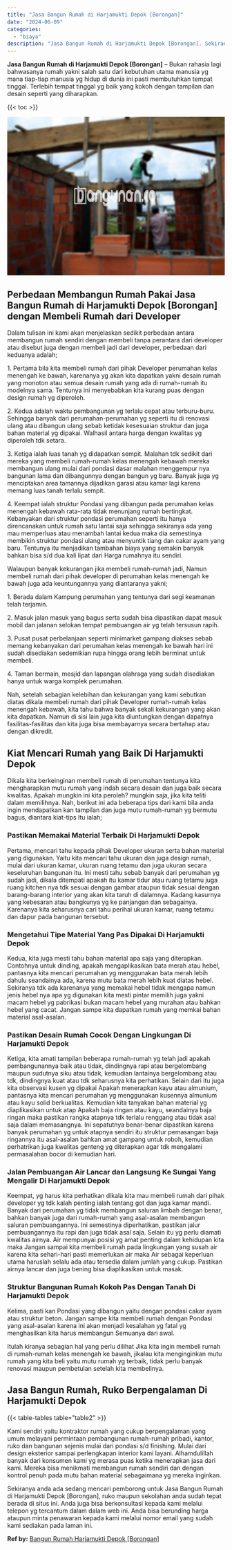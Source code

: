 ```yaml
---
title: "Jasa Bangun Rumah di Harjamukti Depok [Borongan]"
date: "2024-06-09"
categories: 
  - "biaya"
description: "Jasa Bangun Rumah di Harjamukti Depok [Borongan]. Sekiranya anda ada sedang mencari pemborong untuk Jasa Bangun Rumah di Harjamukti Depok [Borongan], ruko..."
---
```


**Jasa Bangun Rumah di Harjamukti Depok \[Borongan\]** – Bukan rahasia lagi bahwasanya rumah yakni salah satu dari kebutuhan utama manusia yg mana tiap-tiap manusia yg hidup di dunia ini pasti membutuhkan tempat tinggal. Terlebih tempat tinggal yg baik yang kokoh dengan tampilan dan desain seperti yang diharapkan.

{{< toc >}}

![Jasa Bangun Rumah di Harjamukti Depok [Borongan]](/images/borong-bangunan-05.png)

## Perbedaan Membangun Rumah Pakai Jasa Bangun Rumah di Harjamukti Depok \[Borongan\] dengan Membeli Rumah dari Developer

Dalam tulisan ini kami akan menjelaskan sedikit perbedaan antara membangun rumah sendiri dengan membeli tanpa perantara dari developer atau disebut juga dengan membeli jadi dari developer, perbedaan dari keduanya adalah;

1\. Pertama bila kita membeli rumah dari pihak Developer perumahan kelas menengah ke bawah, karenanya yg akan kita dapatkan yakni desain rumah yang monoton atau semua desain rumah yang ada di rumah-rumah itu modelnya sama. Tentunya ini menyebabkan kita kurang puas dengan design rumah yg diperoleh.

2\. Kedua adalah waktu pembangunan yg terlalu cepat atau terburu-buru. Sehingga banyak dari perumahan-perumahan yg seperti itu di renovasi ulang atau dibangun ulang sebab ketidak kesesuaian struktur dan juga bahan material yg dipakai. Walhasil antara harga dengan kwalitas yg diperoleh tdk setara.

3\. Ketiga ialah luas tanah yg didapatkan sempit. Malahan tdk sedikit dari mereka yang membeli rumah-rumah kelas menengah kebawah mereka membangun ulang mulai dari pondasi dasar malahan menggempur nya bangunan lama dan dibangunnya dengan bangun yg baru. Banyak juga yg menciptakan area tamannya dijadikan garasi atau kamar lagi karena memang luas tanah terlalu sempit.

4\. Keempat ialah struktur Pondasi yang dibangun pada perumahan kelas menengah kebawah rata-rata tidak menunjang rumah bertingkat. Kebanyakan dari struktur pondasi perumahan seperti itu hanya direncanakan untuk rumah satu lantai saja sehingga sekiranya ada yang mau memperluas atau menambah lantai kedua maka dia semestinya membikin struktur pondasi ulang atau menyuntik tiang dan cakar ayam yang baru. Tentunya itu menjadikan tambahan biaya yang semakin banyak bahkan bisa s/d dua kali lipat dari Harga rumahnya itu sendiri.

Walaupun banyak kekurangan jika membeli rumah-rumah jadi, Namun membeli rumah dari pihak developer di perumahan kelas menengah ke bawah juga ada keuntungannya yang diantaranya yakni;

1\. Berada dalam Kampung perumahan yang tentunya dari segi keamanan telah terjamin.

2\. Masuk jalan masuk yang bagus serta sudah bisa dipastikan dapat masuk mobil dan jalanan selokan tempat pembuangan air yg telah tersusun rapih.

3\. Pusat pusat perbelanjaan seperti minimarket gampang diakses sebab memang kebanyakan dari perumahan kelas menengah ke bawah hari ini sudah disediakan sedemikian rupa hingga orang lebih berminat untuk membeli.

4\. Taman bermain, mesjid dan lapangan olahraga yang sudah disediakan hanya untuk warga komplek perumahan.

Nah, setelah sebagian kelebihan dan kekurangan yang kami sebutkan diatas dikala membeli rumah dari pihak Developer rumah-rumah kelas menengah kebawah, kita tahu bahwa banyak sekali kekurangan yang akan kita dapatkan. Namun di sisi lain juga kita diuntungkan dengan dapatnya fasilitas-fasilitas dan kita juga bisa membayarnya secara bertahap atau dengan dikredit.

## Kiat Mencari Rumah yang Baik Di Harjamukti Depok

Dikala kita berkeinginan membeli rumah di perumahan tentunya kita mengharapkan mutu rumah yang indah secara desain dan juga baik secara kwalitas. Apakah mungkin ini kita peroleh? mungkin saja, jika kita teliti dalam memilihnya. Nah, berikut ini ada beberapa tips dari kami bila anda ingin mendapatkan kan tampilan dan juga mutu rumah-rumah yg bermutu bagus, diantara kiat-tips Itu ialah;

### Pastikan Memakai Material Terbaik Di Harjamukti Depok

Pertama, mencari tahu kepada pihak Developer ukuran serta bahan material yang digunakan. Yaitu kita mencari tahu ukuran dan juga design rumah, mulai dari ukuran kamar, ukuran ruang tetamu dan juga ukuran secara keseluruhan bangunan itu. Ini mesti tahu sebab banyak dari perumahan yg sudah jadi, dikala ditempati apakah itu kamar tidur atau ruang tetamu juga ruang kitchen nya tdk sesuai dengan gambar ataupun tidak sesuai dengan barang-barang interior yang akan kita taruh di dalamnya. Kadang kasurnya yang kebesaran atau bangkunya yg ke panjangan dan sebagainya. Karenanya kita seharusnya cari tahu perihal ukuran kamar, ruang tetamu dan dapur pada bangunan tersebut.

### Mengetahui Tipe Material Yang Pas Dipakai Di Harjamukti Depok

Kedua, kita juga mesti tahu bahan material apa saja yang diterapkan. Contohnya untuk dinding, apakah mengaplikasikan bata merah atau hebel, pantasnya kita mencari perumahan yg menggunakan bata merah lebih dahulu seandainya ada, karena mutu bata merah lebih kuat diatas hebel. Sekiranya tdk ada karenanya yang memakai hebel tidak mengapa namun jenis hebel nya apa yg digunakan kita mesti pintar memilih juga yakni macam hebel yg pabrikasi bukan macam hebel yang murahan atau bahkan hebel yang cacat. Jangan sampe kita dapatkan rumah yang memkai bahan material asal-asalan.

### Pastikan Desain Rumah Cocok Dengan Lingkungan Di Harjamukti Depok

Ketiga, kita amati tampilan beberapa rumah-rumah yg telah jadi apakah pembangunannya baik atau tidak, dindingnya rapi atau bergelombang maupun sudutnya siku atau tidak, kemudian lantainya bergelombang atau tdk, dindingnya kuat atau tdk seharusnya kita perhatikan. Selain dari itu juga kita observasi kusen yg dipakai Apakah menerapkan kayu atau almunium, pantasnya kita mencari perumahan yg menggunakan kusennya almunium atau kayu solid berkualitas. Kemudian kita tanyakan bahan material yg diaplikasikan untuk atap Apakah baja ringan atau kayu, seandainya baja ringan maka pastikan rangka atapnya tdk terlalu renggang atau tidak asal saja dalam memasangnya. Ini sepatutnya benar-benar dipastikan karena banyak perumahan yg untuk atapnya sendiri itu struktur pemasangan baja ringannya itu asal-asalan bahkan amat gampang untuk roboh, kemudian perhatrikan juga kwalitas genteng yg diterapkan agar tdk mengalami permasalahan bocor di kemudian hari.

### Jalan Pembuangan Air Lancar dan Langsung Ke Sungai Yang Mengalir Di Harjamukti Depok

Keempat, yg harus kita perhatikan dikala kita mau membeli rumah dari pihak developer yg tdk kalah penting ialah tentang got dan juga kamar mandi. Banyak dari perumahan yg tidak membangun saluran limbah dengan benar, bahkan banyak juga dari rumah-rumah yang asal-asalan membangun saluran pembuangannya. Ini semestinya diperhatikan, pastikan jalur pembuangannya itu rapi dan juga tidak asal saja. Selain itu yg perlu diamati kwalitas airnya. Air mempunyai posisi yg amat penting dalam kehidupan kita maka Jangan sampai kita membeli rumah pada lingkungan yang susah air karena kita sehari-hari pasti memerlukan air maka Air sebagai keperluan utama haruslah selalu ada atau tersedia dalam jumlah yang cukup. Pastikan airnya lancar dan juga bening bisa diaplikasikan untuk masak.

### Struktur Bangunan Rumah Kokoh Pas Dengan Tanah Di Harjamukti Depok

Kelima, pasti kan Pondasi yang dibangun yaitu dengan pondasi cakar ayam atau struktur beton. Jangan sampe kita membeli rumah dengan Pondasi yang asal-asalan karena ini akan menjadi kesalahan yg fatal yg menghasilkan kita harus membangun Semuanya dari awal.

Itulah kiranya sebagian hal yang perlu dilihat Jika kita ingin membeli rumah di rumah-rumah kelas menengah ke bawah, jikalau kita menginginkan mutu rumah yang kita beli yaitu mutu rumah yg terbaik, tidak perlu banyak renovasi maupun pembetulan setelah kita membelinya.

## Jasa Bangun Rumah, Ruko Berpengalaman Di Harjamukti Depok

{{< table-tables table="table2" >}}

Kami sendiri yaitu kontraktor rumah yang cukup berpengalaman yang umum melayani permintaan pembangunan rumah-rumah pribadi, kantor, ruko dan bangunan sejenis mulai dari pondasi s/d finishing. Mulai dari design eksterior sampai perlengkapan interior kami layani. Alhamdulillah banyak dari konsumen kami yg merasa puas ketika menerapkan jasa dari kami. Mereka bisa menikmati membangun rumah sendiri dan dengan kontrol penuh pada mutu bahan material sebagaimana yg mereka inginkan.

Sekiranya anda ada sedang mencari pemborong untuk Jasa Bangun Rumah di Harjamukti Depok \[Borongan\], ruko maupun sekolahan anda sudah tepat berada di situs ini. Anda juga bisa berkonsultasi kepada kami melalui telepon yg tercantum dalam dalam web ini. Anda bisa berunding harga ataupun minta penawaran kepada kami melalui nomor email yang sudah kami sediakan pada laman ini.

**Ref by:** [Bangun Rumah Harjamukti Depok [Borongan]](https://id.wikipedia.org/wiki/Bangun)
